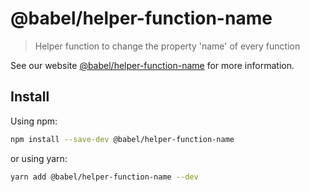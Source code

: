 # @babel/helper-function-name> Helper function to change the property 'name' of every functionSee our website [@babel/helper-function-name](https://babeljs.io/docs/en/next/babel-helper-function-name.html) for more information.## InstallUsing npm:```shnpm install --save-dev @babel/helper-function-name```or using yarn:```shyarn add @babel/helper-function-name --dev```